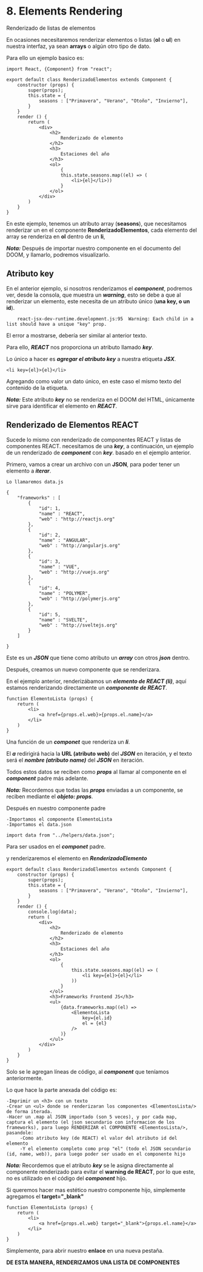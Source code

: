 # 8. Elements Rendering

Renderizado de listas de elementos

En ocasiones necesitaremos renderizar elementos o listas (**ol** o **ul**) en nuestra interfaz, ya sean **arrays** o algún otro tipo de dato.

Para ello un ejemplo basico es:

~~~
import React, {Component} from "react";

export default class RenderizadoElementos extends Component {
	constructor (props) {
		super(props);
		this.state = {
			seasons : ["Primavera", "Verano", "Otoño", "Invierno"],
		}
	}
	render () {
		return (
			<div>
				<h2>
					Renderizado de elemento
				</h2>
				<h3>
					Estaciones del año
				</h3>
				<ol>
					{
					this.state.seasons.map((el) => (
						<li>{el}</li>))
					}
				</ol>
			</div>
		)
	}
}
~~~

En este ejemplo, tenemos un atributo array (**seasons**), que necesitamos renderizar un en el componente **RenderizadoElementos**, cada elemento del array se renderiza en **ol** dentro de un **li**,

***Nota:*** Después de importar nuestro componente en el documento del DOOM, y llamarlo, podremos visualizarlo.

## Atributo key

En el anterior ejemplo, si nosotros renderizamos el ***component***, podremos ver, desde la consola, que muestra un ***warning***, esto se debe a que al renderizar un elemento, este necesita de un atributo único (**una key, o un id**).

		react-jsx-dev-runtime.development.js:95  Warning: Each child in a list should have a unique "key" prop.

El error a mostrarse, debería ser similar al anterior texto.

Para ello, ***REACT*** nos proporciona un atributo llamado ***key***.

Lo único a hacer es ***agregar el atributo key*** a nuestra etiqueta ***JSX***.

~~~
<li key={el}>{el}</li>
~~~

Agregando como valor un dato único, en este caso el mismo texto del contenido de la etiqueta.

***Nota:*** Este atributo ***key*** no se renderiza en el DOOM del HTML, únicamente sirve para identificar el elemento en ***REACT***.

## Renderizado de Elementos REACT

Sucede lo mismo con renderizado de componentes REACT y listas de componentes REACT. necesitamos de una ***key***, a continuación, un ejemplo de un renderizado de ***component*** con ***key***. basado en el ejemplo anterior.

Primero, vamos a crear un archivo con un **JSON**, para poder tener un elemento a ***iterar***.

	Lo llamaremos data.js

~~~
{
	"frameworks" : [
		{
			"id": 1,
			"name" : "REACT",
			"web" : "http://reactjs.org"
		},
		{
			"id": 2,
			"name" : "ANGULAR",
			"web" : "http://angularjs.org"
		},
		{
			"id": 3,
			"name" : "VUE",
			"web" : "http://vuejs.org"
		},
		{
			"id": 4,
			"name" : "POLYMER",
			"web" : "http://polymerjs.org"
		},
		{
			"id": 5,
			"name" : "SVELTE",
			"web" : "http://sveltejs.org"
		}
	]

}
~~~

Este es un ***JSON*** que tiene como atributo un ***array*** con otros ***json*** dentro.

Después, creamos un nuevo componente que se renderizara.

En el ejemplo anterior, renderizábamos un ***elemento de REACT (li)***, aquí estamos renderizando directamente un ***componente de REACT***.

~~~
function ElementoLista (props) {
	return (
		<li>
			<a href={props.el.web}>{props.el.name}</a>
		</li>
	)
}
~~~

Una función de un ***componet*** que renderiza un ***li***.

El ***a*** redirigirá hacia la **URL (atributo web)** del ***JSON*** en iteración, y el texto será el ***nombre (atributo name)*** del ***JSON*** en iteración.

Todos estos datos se reciben como ***props*** al llamar al componente en el ***component*** padre más adelante.

***Nota:*** Recordemos que todas las ***props*** enviadas a un componente, se reciben mediante el ***objeto: props***.

Después en nuestro componente padre

	-Importamos el componente ElementoLista
	-Importamos el data.json

~~~
import data from "../helpers/data.json";
~~~

Para ser usados en el ***componet*** padre.

y renderizaremos el elemento en ***RenderizadoElemento***

~~~
export default class RenderizadoElementos extends Component {
	constructor (props) {
		super(props);
		this.state = {
			seasons : ["Primavera", "Verano", "Otoño", "Invierno"],
		}
	}
	render () {
		console.log(data);
		return (
			<div>
				<h2>
					Renderizado de elemento
				</h2>
				<h3>
					Estaciones del año
				</h3>
				<ol>
					{
						this.state.seasons.map((el) => (
							<li key={el}>{el}</li>
						))
					}
				</ol>
				<h3>Frameworks Frontend JS</h3>
				<ul>
					{data.frameworks.map((el) =>
						<ElementoLista
							key={el.id}
							el = {el}
						/>
					)}
				</ul>
			</div>
		)
	}
}
~~~

Solo se le agregan líneas de código, al ***component*** que teníamos anteriormente.

Lo que hace la parte anexada del código es:

	-Imprimir un <h3> con un texto
	-Crear un <ul> donde se renderizaran los componentes <ElementosLista/> de forma iterada.
	-Hacer un .map al JSON importado (son 5 veces), y por cada map, captura el elemento (el json secundario con informacion de los frameworks), para luego RENDERIZAR el COMPONENTE <ElementosLista/>, pasandole:
		 -Como atributo key (de REACT) el valor del atributo id del elemento
		 -Y el elemento completo como prop "el" (todo el JSON secundario (id, name, web)), para luego poder ser usado en el componente hijo 

***Nota:*** Recordemos que el atributo ***key*** se le asigna directamente al componente renderizado para evitar el **warning de REACT**,  por lo que este, no es utilizado en el código del ***component*** hijo.

Si queremos hacer mas estético nuestro componente hijo, simplemente agregamos el **target="_blank"**

~~~
function ElementoLista (props) {
	return (
		<li>
			<a href={props.el.web} target="_blank">{props.el.name}</a>
		</li>
	)
}
~~~

Simplemente, para abrir nuestro **enlace** en una nueva pestaña.

**DE ESTA MANERA, RENDERIZAMOS UNA LISTA DE COMPONENTES**
